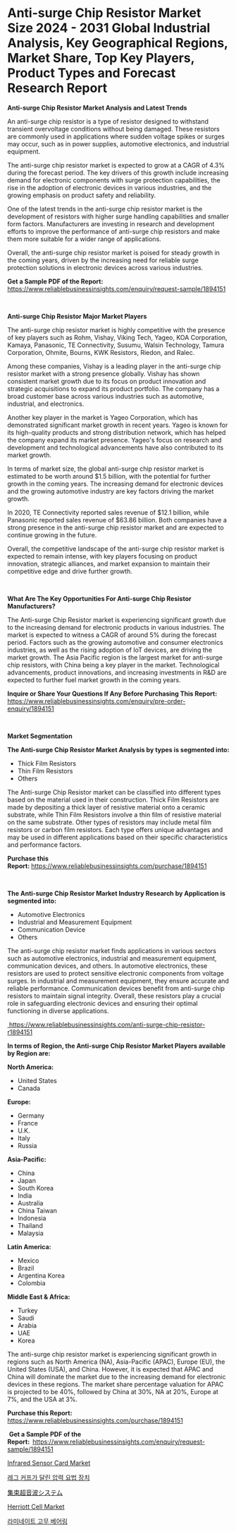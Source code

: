 <p><h1>Anti-surge Chip Resistor Market Size 2024 - 2031 Global Industrial Analysis, Key Geographical Regions, Market Share, Top Key Players, Product Types and Forecast Research Report</h1></p><p><strong>Anti-surge Chip Resistor Market Analysis and Latest Trends</strong></p>
<p><p>An anti-surge chip resistor is a type of resistor designed to withstand transient overvoltage conditions without being damaged. These resistors are commonly used in applications where sudden voltage spikes or surges may occur, such as in power supplies, automotive electronics, and industrial equipment.</p><p>The anti-surge chip resistor market is expected to grow at a CAGR of 4.3% during the forecast period. The key drivers of this growth include increasing demand for electronic components with surge protection capabilities, the rise in the adoption of electronic devices in various industries, and the growing emphasis on product safety and reliability.</p><p>One of the latest trends in the anti-surge chip resistor market is the development of resistors with higher surge handling capabilities and smaller form factors. Manufacturers are investing in research and development efforts to improve the performance of anti-surge chip resistors and make them more suitable for a wider range of applications.</p><p>Overall, the anti-surge chip resistor market is poised for steady growth in the coming years, driven by the increasing need for reliable surge protection solutions in electronic devices across various industries.</p></p>
<p><strong>Get a Sample PDF of the Report:&nbsp;</strong> <a href="https://www.reliablebusinessinsights.com/enquiry/request-sample/1894151">https://www.reliablebusinessinsights.com/enquiry/request-sample/1894151</a></p>
<p>&nbsp;</p>
<p><strong>Anti-surge Chip Resistor Major Market Players</strong></p>
<p><p>The anti-surge chip resistor market is highly competitive with the presence of key players such as Rohm, Vishay, Viking Tech, Yageo, KOA Corporation, Kamaya, Panasonic, TE Connectivity, Susumu, Walsin Technology, Tamura Corporation, Ohmite, Bourns, KWK Resistors, Riedon, and Ralec.</p><p>Among these companies, Vishay is a leading player in the anti-surge chip resistor market with a strong presence globally. Vishay has shown consistent market growth due to its focus on product innovation and strategic acquisitions to expand its product portfolio. The company has a broad customer base across various industries such as automotive, industrial, and electronics.</p><p>Another key player in the market is Yageo Corporation, which has demonstrated significant market growth in recent years. Yageo is known for its high-quality products and strong distribution network, which has helped the company expand its market presence. Yageo's focus on research and development and technological advancements have also contributed to its market growth.</p><p>In terms of market size, the global anti-surge chip resistor market is estimated to be worth around $1.5 billion, with the potential for further growth in the coming years. The increasing demand for electronic devices and the growing automotive industry are key factors driving the market growth.</p><p>In 2020, TE Connectivity reported sales revenue of $12.1 billion, while Panasonic reported sales revenue of $63.86 billion. Both companies have a strong presence in the anti-surge chip resistor market and are expected to continue growing in the future.</p><p>Overall, the competitive landscape of the anti-surge chip resistor market is expected to remain intense, with key players focusing on product innovation, strategic alliances, and market expansion to maintain their competitive edge and drive further growth.</p></p>
<p>&nbsp;</p>
<p><strong>What Are The Key Opportunities For Anti-surge Chip Resistor Manufacturers?</strong></p>
<p><p>The Anti-surge Chip Resistor market is experiencing significant growth due to the increasing demand for electronic products in various industries. The market is expected to witness a CAGR of around 5% during the forecast period. Factors such as the growing automotive and consumer electronics industries, as well as the rising adoption of IoT devices, are driving the market growth. The Asia Pacific region is the largest market for anti-surge chip resistors, with China being a key player in the market. Technological advancements, product innovations, and increasing investments in R&D are expected to further fuel market growth in the coming years.</p></p>
<p><strong>Inquire or Share Your Questions If Any Before Purchasing This Report:</strong> <a href="https://www.reliablebusinessinsights.com/enquiry/pre-order-enquiry/1894151">https://www.reliablebusinessinsights.com/enquiry/pre-order-enquiry/1894151</a></p>
<p>&nbsp;</p>
<p><strong>Market Segmentation</strong></p>
<p><strong>The Anti-surge Chip Resistor Market Analysis by types is segmented into:</strong></p>
<p><ul><li>Thick Film Resistors</li><li>Thin Film Resistors</li><li>Others</li></ul></p>
<p><p>The Anti-surge Chip Resistor market can be classified into different types based on the material used in their construction. Thick Film Resistors are made by depositing a thick layer of resistive material onto a ceramic substrate, while Thin Film Resistors involve a thin film of resistive material on the same substrate. Other types of resistors may include metal film resistors or carbon film resistors. Each type offers unique advantages and may be used in different applications based on their specific characteristics and performance factors.</p></p>
<p><strong>Purchase this Report:&nbsp;</strong><a href="https://www.reliablebusinessinsights.com/purchase/1894151">https://www.reliablebusinessinsights.com/purchase/1894151</a></p>
<p>&nbsp;</p>
<p><strong>The Anti-surge Chip Resistor Market Industry Research by Application is segmented into:</strong></p>
<p><ul><li>Automotive Electronics</li><li>Industrial and Measurement Equipment</li><li>Communication Device</li><li>Others</li></ul></p>
<p><p>The anti-surge chip resistor market finds applications in various sectors such as automotive electronics, industrial and measurement equipment, communication devices, and others. In automotive electronics, these resistors are used to protect sensitive electronic components from voltage surges. In industrial and measurement equipment, they ensure accurate and reliable performance. Communication devices benefit from anti-surge chip resistors to maintain signal integrity. Overall, these resistors play a crucial role in safeguarding electronic devices and ensuring their optimal functioning in diverse applications.</p></p>
<p><a href="https://www.reliablebusinessinsights.com/anti-surge-chip-resistor-r1894151">&nbsp;https://www.reliablebusinessinsights.com/anti-surge-chip-resistor-r1894151</a></p>
<p><strong>In terms of Region, the Anti-surge Chip Resistor Market Players available by Region are:</strong></p>
<p>
    <p> <strong> North America: </strong>
        <ul>
            <li>United States</li>
            <li>Canada</li>
        </ul>
        </p> 
    <p> <strong> Europe: </strong>
        <ul>
            <li>Germany</li>
            <li>France</li>
            <li>U.K.</li>
            <li>Italy</li>
            <li>Russia</li>
        </ul>
        </p> 
    <p> <strong> Asia-Pacific: </strong>
        <ul>
            <li>China</li>
            <li>Japan</li>
            <li>South Korea</li>
            <li>India</li>
            <li>Australia</li>
            <li>China Taiwan</li>
            <li>Indonesia</li>
            <li>Thailand</li>
            <li>Malaysia</li>
        </ul>
        </p> 
    <p> <strong> Latin America: </strong>
        <ul>
            <li>Mexico</li>
            <li>Brazil</li>
            <li>Argentina Korea</li>
            <li>Colombia</li>
        </ul>
        </p> 
    <p> <strong> Middle East & Africa: </strong>
        <ul>
            <li>Turkey</li>
            <li>Saudi</li>
            <li>Arabia</li>
            <li>UAE</li>
            <li>Korea</li>
        </ul>
    </p>
    </p>
<p><p>The anti-surge chip resistor market is experiencing significant growth in regions such as North America (NA), Asia-Pacific (APAC), Europe (EU), the United States (USA), and China. However, it is expected that APAC and China will dominate the market due to the increasing demand for electronic devices in these regions. The market share percentage valuation for APAC is projected to be 40%, followed by China at 30%, NA at 20%, Europe at 7%, and the USA at 3%.</p></p>
<p><strong>Purchase this Report: </strong><a href="https://www.reliablebusinessinsights.com/purchase/1894151">https://www.reliablebusinessinsights.com/purchase/1894151</a></p>
<p>&nbsp;<strong>Get a Sample PDF of the Report:&nbsp;&nbsp;</strong><a href="https://www.reliablebusinessinsights.com/enquiry/request-sample/1894151">https://www.reliablebusinessinsights.com/enquiry/request-sample/1894151</a></p>
<p><strong></strong></p>
<p><p><a href="https://github.com/mhrnetwork1/Market-Research-Report-List-1/blob/main/infrared-sensor-card-market.md">Infrared Sensor Card Market</a></p><p><a href="https://github.com/hxzi07639916/Market-Research-Report-List-2/blob/main/2403341158399.md">레그 커프가 달린 압력 요법 장치</a></p><p><a href="https://medium.com/@izaiahbartell/%E3%82%B0%E3%83%AD%E3%83%BC%E3%83%90%E3%83%AB%E7%84%A6%E7%82%B9%E8%B6%85%E9%9F%B3%E6%B3%A2%E3%82%B7%E3%82%B9%E3%83%86%E3%83%A0%E5%B8%82%E5%A0%B4%E3%82%BB%E3%82%AF%E3%82%BF%E3%83%BC-%E7%A8%AE%E9%A1%9E-%E3%82%A2%E3%83%97%E3%83%AA%E3%82%B1%E3%83%BC%E3%82%B7%E3%83%A7%E3%83%B3-%E5%B8%82%E5%A0%B4%E3%83%97%E3%83%AC%E3%83%BC%E3%83%A4%E3%83%BC%E3%81%AE%E6%88%A6%E7%95%A5-%E5%9C%B0%E5%9F%9F%E5%88%A5%E6%88%90%E9%95%B7%E3%81%AE%E6%B4%9E%E5%AF%9F-%E3%81%8A%E3%82%88%E3%81%B3%E5%B0%86%E6%9D%A5%E3%81%AE%E4%BA%88%E6%B8%AC-2024%E5%B9%B4-2031%E5%B9%B4-f460c74306a9">集束超音波システム</a></p><p><a href="https://github.com/khadijahesham19/Market-Research-Report-List-1/blob/main/herriott-cell-market.md">Herriott Cell Market</a></p><p><a href="https://medium.com/@dallasrrellwg/%EB%9D%BC%EC%9D%B4%EB%8B%8C-%EA%B3%A0%EB%AC%B4-%EB%B2%A0%EC%96%B4%EB%A7%81-%EC%8B%9C%EC%9E%A5-%EB%8F%99%ED%96%A5-%EB%B0%8F-%EB%B6%84%EC%84%9D-%EB%AF%B8%EB%9E%98-%EC%84%B1%EC%9E%A5%EC%97%90-%EB%8C%80%ED%95%9C-%EA%B8%B0%ED%9A%8C%EC%99%80-%EB%8F%84%EC%A0%84-2024-2031-2dde35ac5cbc">라미네이트 고무 베어링</a></p></p>